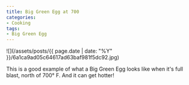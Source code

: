 ```yaml
---
title: Big Green Egg at 700
categories:
- Cooking
tags:
- Big Green Egg
---
```


![](/assets/posts/{{ page.date | date: "%Y" }}/6a1ca9ad05c64617ad63baf981f5dc92.jpg)
  



This is a good example of what a Big Green Egg looks like when it's full blast, north of 700° F. And it can get hotter!
